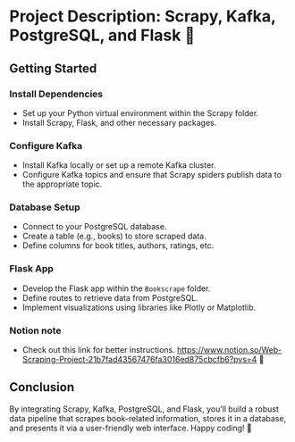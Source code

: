 # Project Description: Scrapy, Kafka, PostgreSQL, and Flask 🍷
## Getting Started

### Install Dependencies 
- Set up your Python virtual environment within the Scrapy folder.
- Install Scrapy, Flask, and other necessary packages.

### Configure Kafka
- Install Kafka locally or set up a remote Kafka cluster.
- Configure Kafka topics and ensure that Scrapy spiders publish data to the appropriate topic.

### Database Setup
- Connect to your PostgreSQL database.
- Create a table (e.g., books) to store scraped data.
- Define columns for book titles, authors, ratings, etc.

### Flask App 
- Develop the Flask app within the `Bookscrape` folder.
- Define routes to retrieve data from PostgreSQL.
- Implement visualizations using libraries like Plotly or Matplotlib.

### Notion note
- Check out this link for better instructions.
https://www.notion.so/Web-Scraping-Project-21b7fad43567476fa3016ed875cbcfb6?pvs=4 🔗

## Conclusion
By integrating Scrapy, Kafka, PostgreSQL, and Flask, you’ll build a robust data pipeline that scrapes book-related information, stores it in a database, and presents it via a user-friendly web interface. Happy coding! 🚀
